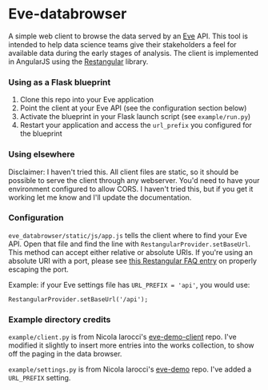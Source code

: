 Eve-databrowser
===============

A simple web client to browse the data served by an [Eve](https://github.com/nicolaiarocci/eve) API. This tool is intended to help data science teams give their stakeholders a feel for available data during the early stages of analysis. The client is implemented in AngularJS using the [Restangular](https://github.com/mgonto/restangular) library.

### Using as a Flask blueprint

1. Clone this repo into your Eve application
2. Point the client at your Eve API (see the configuration section below)
3. Activate the blueprint in your Flask launch script (see `example/run.py`)
4. Restart your application and access the `url_prefix` you configured for the blueprint

### Using elsewhere

Disclaimer: I haven't tried this. All client files are static, so it should be possible to serve the client through any webserver. You'd need to have your environment configured to allow CORS. I haven't tried this, but if you get it working let me know and I'll update the documentation.

### Configuration

`eve_databrowser/static/js/app.js` tells the client where to find your Eve API. Open that file and find the line with `RestangularProvider.setBaseUrl`. This method can accept either relative or absolute URIs. If you're using an absolute URI with a port, please see [this Restangular FAQ entry](https://github.com/mgonto/restangular#when-i-set-baseurl-with-a-port-its-stripped-out) on properly escaping the port.

Example: if your Eve settings file has `URL_PREFIX = 'api'`, you would use:
    
    RestangularProvider.setBaseUrl('/api');


### Example directory credits

`example/client.py` is from Nicola Iarocci's [eve-demo-client](https://github.com/nicolaiarocci/eve-demo-client) repo. I've modified it slightly to insert more entries into the works collection, to show off the paging in the data browser.

`example/settings.py` is from Nicola Iarocci's [eve-demo](https://github.com/nicolaiarocci/eve-demo) repo. I've added a `URL_PREFIX` setting.
